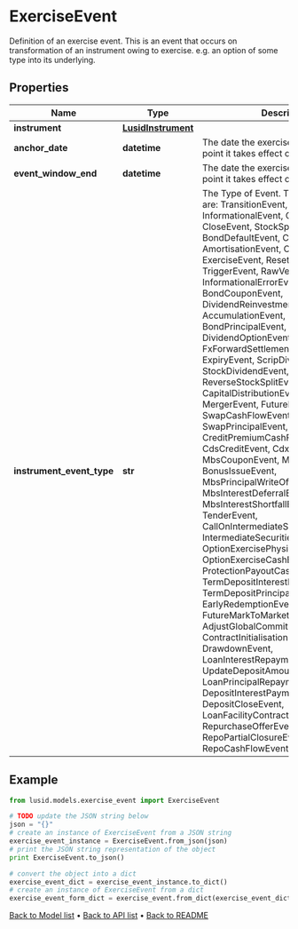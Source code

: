 # ExerciseEvent

Definition of an exercise event.  This is an event that occurs on transformation of an instrument owing to exercise. e.g. an option of  some type into its underlying.

## Properties
Name | Type | Description | Notes
------------ | ------------- | ------------- | -------------
**instrument** | [**LusidInstrument**](LusidInstrument.md) |  | 
**anchor_date** | **datetime** | The date the exercise window starts, or point it takes effect on. | 
**event_window_end** | **datetime** | The date the exercise window ends, or point it takes effect on. | [optional] [readonly] 
**instrument_event_type** | **str** | The Type of Event. The available values are: TransitionEvent, InformationalEvent, OpenEvent, CloseEvent, StockSplitEvent, BondDefaultEvent, CashDividendEvent, AmortisationEvent, CashFlowEvent, ExerciseEvent, ResetEvent, TriggerEvent, RawVendorEvent, InformationalErrorEvent, BondCouponEvent, DividendReinvestmentEvent, AccumulationEvent, BondPrincipalEvent, DividendOptionEvent, MaturityEvent, FxForwardSettlementEvent, ExpiryEvent, ScripDividendEvent, StockDividendEvent, ReverseStockSplitEvent, CapitalDistributionEvent, SpinOffEvent, MergerEvent, FutureExpiryEvent, SwapCashFlowEvent, SwapPrincipalEvent, CreditPremiumCashFlowEvent, CdsCreditEvent, CdxCreditEvent, MbsCouponEvent, MbsPrincipalEvent, BonusIssueEvent, MbsPrincipalWriteOffEvent, MbsInterestDeferralEvent, MbsInterestShortfallEvent, TenderEvent, CallOnIntermediateSecuritiesEvent, IntermediateSecuritiesDistributionEvent, OptionExercisePhysicalEvent, OptionExerciseCashEvent, ProtectionPayoutCashFlowEvent, TermDepositInterestEvent, TermDepositPrincipalEvent, EarlyRedemptionEvent, FutureMarkToMarketEvent, AdjustGlobalCommitmentEvent, ContractInitialisationEvent, DrawdownEvent, LoanInterestRepaymentEvent, UpdateDepositAmountEvent, LoanPrincipalRepaymentEvent, DepositInterestPaymentEvent, DepositCloseEvent, LoanFacilityContractRolloverEvent, RepurchaseOfferEvent, RepoPartialClosureEvent, RepoCashFlowEvent | 

## Example

```python
from lusid.models.exercise_event import ExerciseEvent

# TODO update the JSON string below
json = "{}"
# create an instance of ExerciseEvent from a JSON string
exercise_event_instance = ExerciseEvent.from_json(json)
# print the JSON string representation of the object
print ExerciseEvent.to_json()

# convert the object into a dict
exercise_event_dict = exercise_event_instance.to_dict()
# create an instance of ExerciseEvent from a dict
exercise_event_form_dict = exercise_event.from_dict(exercise_event_dict)
```
[Back to Model list](../README.md#documentation-for-models) &#8226; [Back to API list](../README.md#documentation-for-api-endpoints) &#8226; [Back to README](../README.md)


